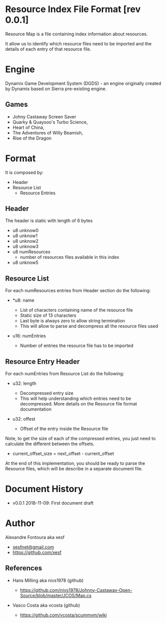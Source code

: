 # Resource Index File Format [rev 0.0.1]

Resource Map is a file containing index information about resources.

It allow us to identify which resource files need to be imported and the details of each entry of that resource file.

# Engine
Dynamix Game Development System (DGDS) - an engine originally created by Dynamix based on Sierra pre-existing engine.

## Games
- Johny Castaway Screen Saver
- Quarky & Quaysoo's Turbo Science, 
- Heart of China, 
- The Adventures of Willy Beamish, 
- Rise of the Dragon

# Format

It is composed by:
- Header
- Resource List
    - Resource Entries

## Header

The header is static with length of 6 bytes

- u8 unknow0
- u8 unknow1
- u8 unknow2 
- u8 unknow3 
- u8 numResources
    - number of resources files available in this index
- u8 unknow5


## Resource List

For each numResources entries from Header section do the following:

- *u8: name
    - List of characters containing name of the resource file
    - Static size of 13 characters
    - Last byte is always zero to allow string termination
    - This will allow to parse and decompress all the resource files used

- u16: numEntries
    - Number of entries the resource file has to be imported


## Resource Entry Header

For each numEntries from Resource List do the following:

- u32: length
    - Decompressed entry size
    - This will help understanding which entries need to be decompressed. More details on the Resource file format documentation

- u32: offest
    - Offset of the entry inside the Resource file

Note, to get the size of each of the compressed entries, you just need to calculate the different between the offsets.
 - current_offset_size = next_offset - current_offset


At the end of this implementation, you should be ready to parse the Resource files, which will be describe in a separate document file.

# Document History
- v0.0.1 2018-11-09: First document draft

# Author
Alexandre Fontoura aka xesf
- xesfnet@gmail.com
- https://github.com/xesf

## References
- Hans Milling aka nivs1978 (github)
    - https://github.com/nivs1978/Johnny-Castaway-Open-Source/blob/master/JCOS/Map.cs

- Vasco Costa aka vcosta (github)
    - https://github.com/vcosta/scummvm/wiki